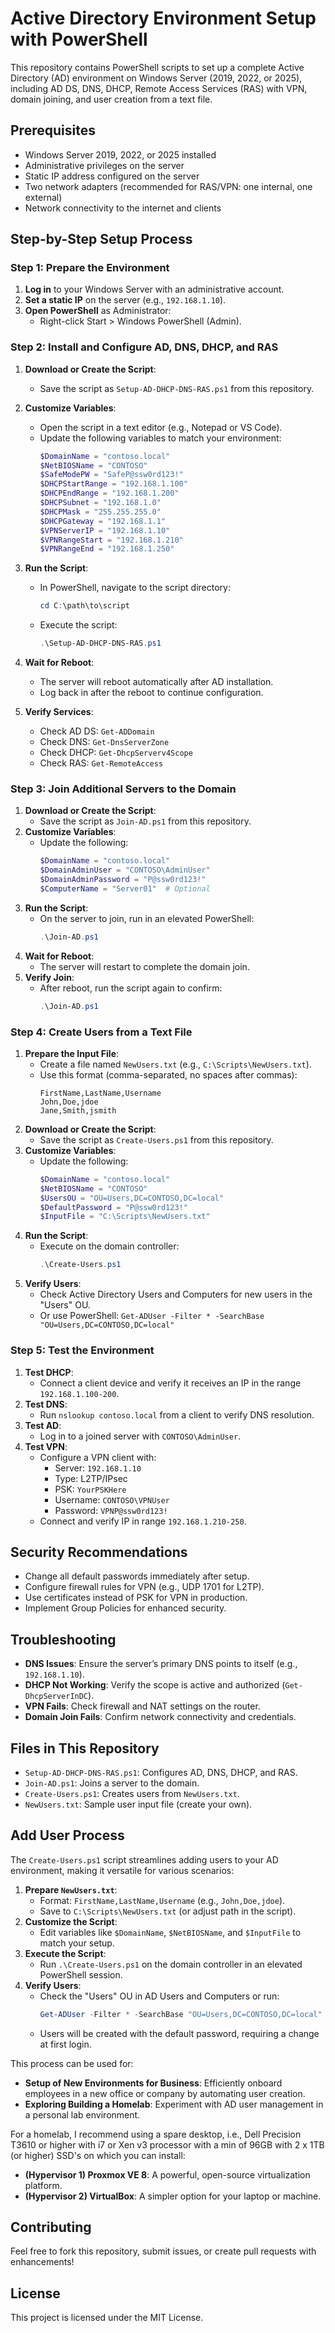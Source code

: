 # Active Directory Environment Setup with PowerShell

This repository contains PowerShell scripts to set up a complete Active Directory (AD) environment on Windows Server (2019, 2022, or 2025), including AD DS, DNS, DHCP, Remote Access Services (RAS) with VPN, domain joining, and user creation from a text file.

## Prerequisites
- Windows Server 2019, 2022, or 2025 installed
- Administrative privileges on the server
- Static IP address configured on the server
- Two network adapters (recommended for RAS/VPN: one internal, one external)
- Network connectivity to the internet and clients

## Step-by-Step Setup Process

### Step 1: Prepare the Environment
1. **Log in** to your Windows Server with an administrative account.
2. **Set a static IP** on the server (e.g., `192.168.1.10`).
3. **Open PowerShell** as Administrator:
   - Right-click Start > Windows PowerShell (Admin).

### Step 2: Install and Configure AD, DNS, DHCP, and RAS
1. **Download or Create the Script**:
   - Save the script as `Setup-AD-DHCP-DNS-RAS.ps1` from this repository.
2. **Customize Variables**:
   - Open the script in a text editor (e.g., Notepad or VS Code).
   - Update the following variables to match your environment:
     ```powershell
     $DomainName = "contoso.local"
     $NetBIOSName = "CONTOSO"
     $SafeModePW = "SafeP@ssw0rd123!"
     $DHCPStartRange = "192.168.1.100"
     $DHCPEndRange = "192.168.1.200"
     $DHCPSubnet = "192.168.1.0"
     $DHCPMask = "255.255.255.0"
     $DHCPGateway = "192.168.1.1"
     $VPNServerIP = "192.168.1.10"
     $VPNRangeStart = "192.168.1.210"
     $VPNRangeEnd = "192.168.1.250"
     ```
3. **Run the Script**:
   - In PowerShell, navigate to the script directory:
     ```powershell
     cd C:\path\to\script
     ```
   - Execute the script:
     ```powershell
     .\Setup-AD-DHCP-DNS-RAS.ps1
     ```
4. **Wait for Reboot**:
   - The server will reboot automatically after AD installation.
   - Log back in after the reboot to continue configuration.

5. **Verify Services**:
   - Check AD DS: `Get-ADDomain`
   - Check DNS: `Get-DnsServerZone`
   - Check DHCP: `Get-DhcpServerv4Scope`
   - Check RAS: `Get-RemoteAccess`

### Step 3: Join Additional Servers to the Domain
1. **Download or Create the Script**:
   - Save the script as `Join-AD.ps1` from this repository.
2. **Customize Variables**:
   - Update the following:
     ```powershell
     $DomainName = "contoso.local"
     $DomainAdminUser = "CONTOSO\AdminUser"
     $DomainAdminPassword = "P@ssw0rd123!"
     $ComputerName = "Server01"  # Optional
     ```
3. **Run the Script**:
   - On the server to join, run in an elevated PowerShell:
     ```powershell
     .\Join-AD.ps1
     ```
4. **Wait for Reboot**:
   - The server will restart to complete the domain join.
5. **Verify Join**:
   - After reboot, run the script again to confirm:
     ```powershell
     .\Join-AD.ps1
     ```

### Step 4: Create Users from a Text File
1. **Prepare the Input File**:
   - Create a file named `NewUsers.txt` (e.g., `C:\Scripts\NewUsers.txt`).
   - Use this format (comma-separated, no spaces after commas):
     ```
     FirstName,LastName,Username
     John,Doe,jdoe
     Jane,Smith,jsmith
     ```
2. **Download or Create the Script**:
   - Save the script as `Create-Users.ps1` from this repository.
3. **Customize Variables**:
   - Update the following:
     ```powershell
     $DomainName = "contoso.local"
     $NetBIOSName = "CONTOSO"
     $UsersOU = "OU=Users,DC=CONTOSO,DC=local"
     $DefaultPassword = "P@ssw0rd123!"
     $InputFile = "C:\Scripts\NewUsers.txt"
     ```
4. **Run the Script**:
   - Execute on the domain controller:
     ```powershell
     .\Create-Users.ps1
     ```
5. **Verify Users**:
   - Check Active Directory Users and Computers for new users in the "Users" OU.
   - Or use PowerShell: `Get-ADUser -Filter * -SearchBase "OU=Users,DC=CONTOSO,DC=local"`

### Step 5: Test the Environment
1. **Test DHCP**:
   - Connect a client device and verify it receives an IP in the range `192.168.1.100-200`.
2. **Test DNS**:
   - Run `nslookup contoso.local` from a client to verify DNS resolution.
3. **Test AD**:
   - Log in to a joined server with `CONTOSO\AdminUser`.
4. **Test VPN**:
   - Configure a VPN client with:
     - Server: `192.168.1.10`
     - Type: L2TP/IPsec
     - PSK: `YourPSKHere`
     - Username: `CONTOSO\VPNUser`
     - Password: `VPNP@ssw0rd123!`
   - Connect and verify IP in range `192.168.1.210-250`.

## Security Recommendations
- Change all default passwords immediately after setup.
- Configure firewall rules for VPN (e.g., UDP 1701 for L2TP).
- Use certificates instead of PSK for VPN in production.
- Implement Group Policies for enhanced security.

## Troubleshooting
- **DNS Issues**: Ensure the server’s primary DNS points to itself (e.g., `192.168.1.10`).
- **DHCP Not Working**: Verify the scope is active and authorized (`Get-DhcpServerInDC`).
- **VPN Fails**: Check firewall and NAT settings on the router.
- **Domain Join Fails**: Confirm network connectivity and credentials.

## Files in This Repository
- `Setup-AD-DHCP-DNS-RAS.ps1`: Configures AD, DNS, DHCP, and RAS.
- `Join-AD.ps1`: Joins a server to the domain.
- `Create-Users.ps1`: Creates users from `NewUsers.txt`.
- `NewUsers.txt`: Sample user input file (create your own).

## Add User Process
The `Create-Users.ps1` script streamlines adding users to your AD environment, making it versatile for various scenarios:
1. **Prepare `NewUsers.txt`**:
   - Format: `FirstName,LastName,Username` (e.g., `John,Doe,jdoe`).
   - Save to `C:\Scripts\NewUsers.txt` (or adjust path in the script).
2. **Customize the Script**:
   - Edit variables like `$DomainName`, `$NetBIOSName`, and `$InputFile` to match your setup.
3. **Execute the Script**:
   - Run `.\Create-Users.ps1` on the domain controller in an elevated PowerShell session.
4. **Verify Users**:
   - Check the "Users" OU in AD Users and Computers or run:
     ```powershell
     Get-ADUser -Filter * -SearchBase "OU=Users,DC=CONTOSO,DC=local"
     ```
   - Users will be created with the default password, requiring a change at first login.

This process can be used for:
- **Setup of New Environments for Business**: Efficiently onboard employees in a new office or company by automating user creation.
- **Exploring Building a Homelab**: Experiment with AD user management in a personal lab environment.

For a homelab, I recommend using a spare desktop, i.e., Dell Precision T3610 or higher with i7 or Xen v3 processor with a min of 96GB with 2 x 1TB (or higher) SSD's on which you can install:
- **(Hypervisor 1) Proxmox VE 8**: A powerful, open-source virtualization platform.
- **(Hypervisor 2) VirtualBox**: A simpler option for your laptop or machine.

## Contributing
Feel free to fork this repository, submit issues, or create pull requests with enhancements!

## License
This project is licensed under the MIT License.

